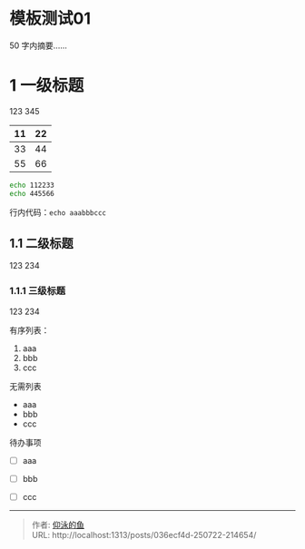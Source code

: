 # 模板测试01


50 字内摘要......

<!--more-->



# 1 一级标题

123
345

| 11  | 22  |
| --- | --- |
| 33  | 44  |
| 55  | 66  |

```bash
echo 112233
echo 445566
```

行内代码：`echo aaabbbccc`
## 1.1 二级标题

123
234

### 1.1.1 三级标题
123
234

有序列表：
1. aaa
2. bbb
3. ccc

无需列表
+ aaa
+ bbb
+ ccc

待办事项
- [ ] aaa
- [ ] bbb
- [ ] ccc


---

> 作者: [仰泳的鱼](http://localhost:1313)  
> URL: http://localhost:1313/posts/036ecf4d-250722-214654/  

